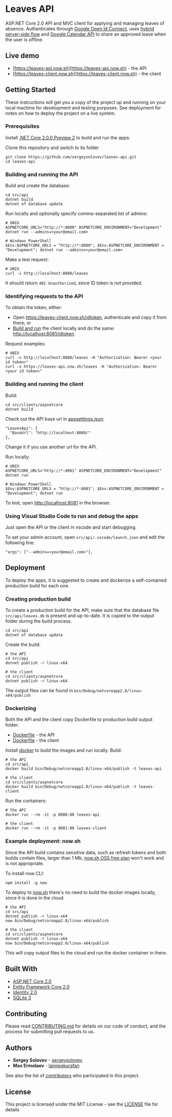 # Leaves API

ASP.NET Core 2.0 API and MVC client for applying and managing leaves of absence. Authenticates through [Google Open Id Connect](https://developers.google.com/identity/protocols/OpenIDConnect), uses [hybrid server-side flow](https://developers.google.com/identity/sign-in/web/server-side-flow) and [Google Calendar API](https://developers.google.com/google-apps/calendar/) to share an approved leave when the user is offline.

## Live demo

* [https://leaves-api.now.sh](https://leaves-api.now.sh) - the API
* [https://leaves-client.now.sh](https://leaves-client.now.sh) - the client

## Getting Started

These instructions will get you a copy of the project up and running on your local machine for development and testing purposes. See deployment for notes on how to deploy the project on a live system.

### Prerequisites

Install [.NET Core 2.0.0 Preview 2](https://github.com/dotnet/core/blob/master/release-notes/download-archives/2.0.0-preview2-download.md) to build and run the apps.

Clone this repository and switch to its folder
```
git clone https://github.com/sergeysolovev/leaves-api.git
cd leaves-api
```

### Building and running the API
Build and create the database:
```
cd src/api
dotnet build
dotnet ef database update
```

Run locally and optionally specify comma-separated list of admins:
```
# UNIX
ASPNETCORE_URLS="http://*:8080" ASPNETCORE_ENVIRONMENT="Development" dotnet run --admins=<your@email.com>

# Windows PowerShell
$Env:ASPNETCORE_URLS = "http://*:8080"; $Env:ASPNETCORE_ENVIRONMENT = "Development"; dotnet run --admins=<your@email.com>
```

Make a test request:
```
# UNIX
curl -i http://localhost:8080/leaves
```
It should return `401 Unauthorized`, since ID token is not provided.

### Identifying requests to the API

To obtain the token, either:
* Open <https://leaves-client.now.sh/idtoken>, authenticate and copy it from there; or
* [Build and run](#building-and-running-the-client) the client locally and do the same: <http://localhost:8081/idtoken>.

Request examples:
```
# UNIX
curl -v http://localhost:8080/leaves -H "Authorization: Bearer <your id token>"
curl -v https://leaves-api.now.sh/leaves -H "Authorization: Bearer <your id token>"
```

### Building and running the client

Build:
```
cd src/clients/aspnetcore
dotnet build
```

Check out the API base url in [appsettings.json](https://github.com/sergeysolovev/leaves-api/blob/master/src/clients/aspnetcore/appsettings.json):
```
"LeavesApi": {
  "BaseUrl": "http://localhost:8080/"
},
```
Change it if you use another url for the API.

Run locally:
```
# UNIX
ASPNETCORE_URLS="http://*:8081" ASPNETCORE_ENVIRONMENT="Development" dotnet run

# Windows PowerShell
$Env:ASPNETCORE_URLS = "http://*:8081"; $Env:ASPNETCORE_ENVIRONMENT = "Development"; dotnet run
```

To test, open <http://localhost:8081> in the browser.

### Using Visual Studio Code to run and debug the apps
Just open the API or the client in vscode and start debugging.

To set your admin account, open `src/api/.vscode/launch.json` and edit the following line:
```
"args": ["--admins=<your@email.com>"],
```

## Deployment

To deploy the apps, it is suggested to create and dockerize a self-contained production build for each one.

### Creating production build

To create a production build for the API, make sure that the database file `src/api/leaves.db` is present and up-to-date. It is copied to the output folder during the build process.
```
cd src/api
dotnet ef database update
```

Create the build:
```
# the API
cd src/api
dotnet publish -r linux-x64

# the client
cd src/clients/aspnetcore
dotnet publish -r linux-x64
```
The output files can be found in `bin/Debug/netcoreapp2.0/linux-x64/publish`

### Dockerizing

Both the API and the client copy Dockerfile to production build output folder:
* [Dockerfile](https://github.com/sergeysolovev/leaves-api/blob/master/src/api/Dockerfile) - the API
* [Dockerfile](https://github.com/sergeysolovev/leaves-api/blob/master/src/clients/aspnetcore/Dockerfile) - the client

Install [docker](https://www.docker.com/) to build the images and run locally. Build:
```
# the API
cd src/api
docker build bin/Debug/netcoreapp2.0/linux-x64/publish -t leaves-api

# the client
cd src/clients/aspnetcore
docker build bin/Debug/netcoreapp2.0/linux-x64/publish -t leaves-client
```

Run the containers:
```
# the API
docker run --rm -it -p 8080:80 leaves-api

# the client
docker run --rm -it -p 8081:80 leaves-client
```

### Example deployment: now.sh

Since the API build contains sensitive data, such as refresh tokens and both builds contain files, larger than 1 Mb, [now.sh OSS free plan](https://zeit.co/pricing) won't work and is not appropriate.

To install now CLI:
```
npm install -g now
```

To deploy to [now.sh](https://now.sh) there's no need to build the docker images locally, since it is done in the cloud.
```
# the API
cd src/api
dotnet publish -r linux-x64
now bin/Debug/netcoreapp2.0/linux-x64/publish

# the client
cd src/clients/aspnetcore
dotnet publish -r linux-x64
now bin/Debug/netcoreapp2.0/linux-x64/publish
```
This will copy output files to the cloud and run the docker container in there.

## Built With

* [ASP.NET Core 2.0](https://github.com/aspnet/Home)
* [Entity Framework Core 2.0](https://github.com/aspnet/EntityFramework)
* [Identity 2.0](https://github.com/aspnet/Identity)
* [SQLite 3](https://www.sqlite.org)

## Contributing

Please read [CONTRIBUTING.md](CONTRIBUTING.md) for details on our code of conduct, and the process for submitting pull requests to us.

## Authors

* **Sergey Solovev** - [sergeysolovev](https://github.com/sergeysolovev)
* **Max Ermolaev** - [lainiwakurafan](https://github.com/lainiwakurafan)

See also the list of [contributors](https://github.com/sergeysolovev/leaves-api/contributors) who participated in this project.

## License

This project is licensed under the MIT License - see the [LICENSE](LICENSE) file for details
